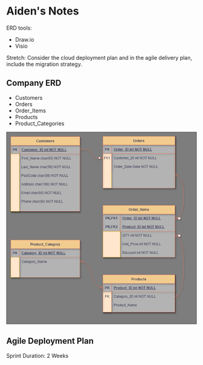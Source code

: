 # Aiden's Notes

ERD tools: 
- Draw.io
- Visio


Stretch: Consider the cloud deployment plan and in the agile delivery plan, include the migration strategy.


## Company ERD

- Customers
- Orders
- Order_Items
- Products
- Product_Categories

![alt text](<Company ERD.png>)

## Agile Deployment Plan

Sprint Duration: 2 Weeks